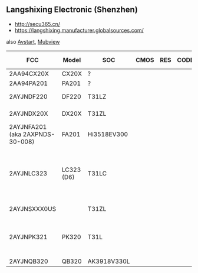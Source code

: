 Langshixing Electronic (Shenzhen)
---------------------------------
- http://secu365.cn/
- https://langshixing.manufacturer.globalsources.com/

also [Avstart](avstart.md), [Mubview](mubview.md)

| FCC                             | Model      | SOC         | CMOS | RES | CODEC | SPI    | ETH | WIFI        | CELL     | SD | MIC | SPK |      BAT | PIR | PAN | TILT | IR LED | WHT | PWR | Link                                                                                                                           |
|---------------------------------|------------|-------------|------|-----|-------|--------|-----|-------------|----------|----|-----|-----|---------:|-----|-----|------|--------|-----|-----|--------------------------------------------------------------------------------------------------------------------------------|
| 2AA94CX20X                      | CX20X      | ?           |      |     |       | 25Q64  |     | RTL8188FTV  |          | +  |     |     |          |     |     |      |        |     |     |                                                                                                                                |
| 2AA94PA201                      | PA201      | ?           |      |     |       | 25Q?   |     | RTL8188ETV  |          | +  |     |     |          |     | +   | +    |        |     |     |                                                                                                                                |
| 2AYJNDF220                      | DF220      | T31LZ       |      |     |       | 25Q64  |     | Hi3861LV100 |          |    |     |     | 2600 mAh | +   |     |      |        |     |     |                                                                                                                                |
| 2AYJNDX20X                      | DX20X      | T31ZL       |      |     |       | 25Q64  |     | Hi3861LV100 |          | +  |     |     | 4800 mAh | +   | +   | +    |        |     |     |                                                                                                                                |
| 2AYJNFA201 (aka 2AXPNDS-30-008) | FA201      | Hi3518EV300 |      |     |       | 25Q128 |     | RTL8188FTV  |          | +  |     |     |          | +   |     |      |        |     |     |                                                                                                                                | 
| 2AYJNLC323                      | LC323 (D6) | T31LC       |      |     |       | 25Q64  |     | RTL8188FTV  |          |    |     |     |          |     |     |      |        |     |     | https://mubview.com/en-ca/products/5g-2-4ghz-wifi-light-bulb-security-camera-wireless-outdoor-indoor-2k-bulb-camera-mubview-d6 |
| 2AYJNSXXX0US                    |            | T31ZL       |      |     |       | 25Q64  |     |             | ASR1603S | +  |     |     | 4800 mAh |     | +   | +    |        |     |     |                                                                                                                                |
| 2AYJNPK321                      | PK320      | T31L        |      |     |       | 25Q64  |     | RTL8188FTV  |          | +  |     |     |          |     | +   | +    |        |     |     | https://mubview.com/en-ca/products/q5-wireless-security-camera-pk320-wired-ptz-security-camera                                 |
| 2AYJNQB320                      | QB320      | AK3918V330L |      |     |       | 25Q?   |     | RTL8188FTV  |          |    |     |     |          |     | +   | +    |        |     |     |                                                                                                                                |

